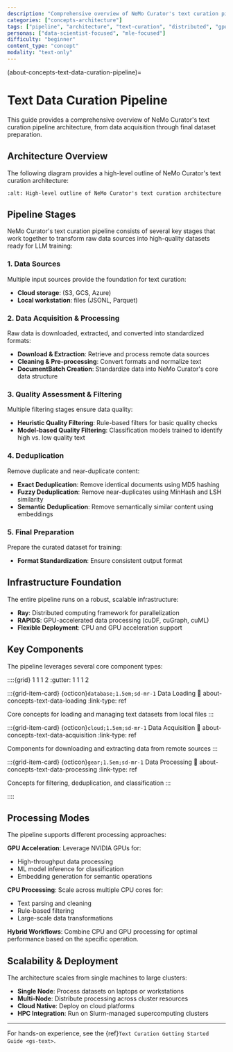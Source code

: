 ```yaml
---
description: "Comprehensive overview of NeMo Curator's text curation pipeline architecture including data acquisition and processing"
categories: ["concepts-architecture"]
tags: ["pipeline", "architecture", "text-curation", "distributed", "gpu-accelerated", "overview"]
personas: ["data-scientist-focused", "mle-focused"]
difficulty: "beginner"
content_type: "concept"
modality: "text-only"
---
```


(about-concepts-text-data-curation-pipeline)=
# Text Data Curation Pipeline

This guide provides a comprehensive overview of NeMo Curator's text curation pipeline architecture, from data acquisition through final dataset preparation.

## Architecture Overview

The following diagram provides a high-level outline of NeMo Curator's text curation architecture:

```{image} _images/text-processing-diagram.png
:alt: High-level outline of NeMo Curator's text curation architecture
```

## Pipeline Stages

NeMo Curator's text curation pipeline consists of several key stages that work together to transform raw data sources into high-quality datasets ready for LLM training:

### 1. Data Sources

Multiple input sources provide the foundation for text curation:

- **Cloud storage**: (S3, GCS, Azure)
- **Local workstation**: files (JSONL, Parquet)

### 2. Data Acquisition & Processing

Raw data is downloaded, extracted, and converted into standardized formats:

- **Download & Extraction**: Retrieve and process remote data sources
- **Cleaning & Pre-processing**: Convert formats and normalize text
- **DocumentBatch Creation**: Standardize data into NeMo Curator's core data structure

### 3. Quality Assessment & Filtering

Multiple filtering stages ensure data quality:

- **Heuristic Quality Filtering**: Rule-based filters for basic quality checks
- **Model-based Quality Filtering**: Classification models trained to identify high vs. low quality text

### 4. Deduplication

Remove duplicate and near-duplicate content:

- **Exact Deduplication**: Remove identical documents using MD5 hashing
- **Fuzzy Deduplication**: Remove near-duplicates using MinHash and LSH similarity
- **Semantic Deduplication**: Remove semantically similar content using embeddings

### 5. Final Preparation

Prepare the curated dataset for training:

- **Format Standardization**: Ensure consistent output format

## Infrastructure Foundation

The entire pipeline runs on a robust, scalable infrastructure:

- **Ray**: Distributed computing framework for parallelization
- **RAPIDS**: GPU-accelerated data processing (cuDF, cuGraph, cuML)
- **Flexible Deployment**: CPU and GPU acceleration support

## Key Components

The pipeline leverages several core component types:

::::{grid} 1 1 1 2
:gutter: 1 1 1 2

:::{grid-item-card} {octicon}`database;1.5em;sd-mr-1` Data Loading
:link: about-concepts-text-data-loading
:link-type: ref

Core concepts for loading and managing text datasets from local files
:::

:::{grid-item-card} {octicon}`cloud;1.5em;sd-mr-1` Data Acquisition
:link: about-concepts-text-data-acquisition
:link-type: ref

Components for downloading and extracting data from remote sources
:::

:::{grid-item-card} {octicon}`gear;1.5em;sd-mr-1` Data Processing
:link: about-concepts-text-data-processing
:link-type: ref

Concepts for filtering, deduplication, and classification
:::

::::

## Processing Modes

The pipeline supports different processing approaches:

**GPU Acceleration**: Leverage NVIDIA GPUs for:
- High-throughput data processing
- ML model inference for classification
- Embedding generation for semantic operations

**CPU Processing**: Scale across multiple CPU cores for:
- Text parsing and cleaning
- Rule-based filtering
- Large-scale data transformations

**Hybrid Workflows**: Combine CPU and GPU processing for optimal performance based on the specific operation.

## Scalability & Deployment

The architecture scales from single machines to large clusters:

- **Single Node**: Process datasets on laptops or workstations
- **Multi-Node**: Distribute processing across cluster resources
- **Cloud Native**: Deploy on cloud platforms
- **HPC Integration**: Run on Slurm-managed supercomputing clusters

---

For hands-on experience, see the {ref}`Text Curation Getting Started Guide <gs-text>`.